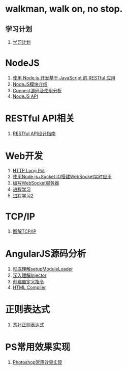 # walkman, walk on, no stop.

## 学习计划
1. [学习计划](https://github.com/walkerqiao/walkman/blob/master/docs/learning_plan.md)

NodeJS
=================================
1. [使用 Node.js 开发基于 JavaScript 的 RESTful 应用](https://www.ibm.com/developerworks/cn/web/1211_zuochao_nodejsrest/)
2. [NodeJS模块介绍](https://github.com/walkerqiao/walkman/blob/master/docs/nodejs/modules_demo.md)
3. [Connect源码及使用分析](https://github.com/walkerqiao/walkman/blob/master/docs/nodejs/connect_learning.md)
4. [NodeJS API](https://github.com/walkerqiao/walkman/blob/master/docs/nodejs/README.md)

RESTful API相关
============
1. [RESTful API设计指南](https://github.com/walkerqiao/walkman/blob/master/docs/restful_api.md)

Web开发
========
1. [HTTP Long Poll](https://github.com/walkerqiao/walkman/blob/master/docs/lamp/http_long_poll.md)
2. [使用Node.js+Socket.IO搭建WebSocket实时应用](http://www.plhwin.com/2014/05/28/nodejs-socketio/)
3. [编写WebSocket服务器](https://github.com/walkerqiao/walkman/blob/master/docs/lamp/websocket_server_programming.md)
4. [进程学习](https://github.com/walkerqiao/walkman/blob/master/docs/lamp/process_learning.md)
5. [进程学习2](https://github.com/walkerqiao/walkman/blob/master/docs/lamp/process_learning2.md)

TCP/IP
========
1. [图解TCP/IP](https://github.com/walkerqiao/walkman/blob/master/docs/lamp/tcp_ip/readme.md)

AngularJS源码分析
======================
1. [彻底理解setupModuleLoader](https://github.com/walkerqiao/walkman/blob/master/docs/angular/angular-setupmoduleloader.md)
2. [深入理解Injector](https://github.com/walkerqiao/walkman/blob/master/docs/angular/angular-injector.md)
3. [创建自定义指令](https://github.com/walkerqiao/walkman/blob/master/docs/angular/create-custom-directives.md)
4. [HTML Compiler](https://github.com/walkerqiao/walkman/blob/master/docs/angular/html-compiler.md)


正则表达式
======================
1. [恶补正则表达式](https://github.com/walkerqiao/walkman/blob/master/docs/angular/regexp.md)


PS常用效果实现
==============
1. [Photoshop常用效果实现](https://github.com/walkerqiao/walkman/blob/master/docs/photoshop_common.md)



